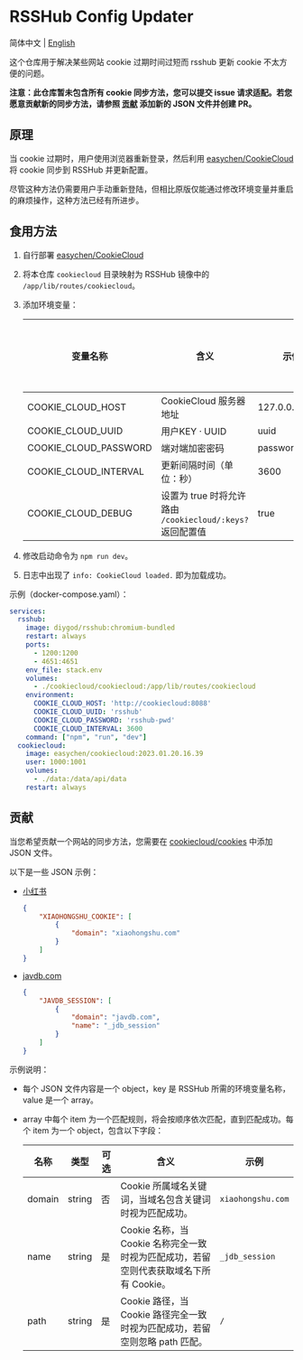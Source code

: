# RSSHub Config Updater

简体中文 | [English](/README.EN.md)

这个仓库用于解决某些网站 cookie 过期时间过短而 rsshub 更新 cookie 不太方便的问题。

**注意：此仓库暂未包含所有 cookie 同步方法，您可以提交 issue 请求适配。若您愿意贡献新的同步方法，请参照 [贡献](#贡献) 添加新的 JSON 文件并创建 PR。**

## 原理

当 cookie 过期时，用户使用浏览器重新登录，然后利用 [easychen/CookieCloud](https://github.com/easychen/CookieCloud) 将 cookie 同步到 RSSHub 并更新配置。

尽管这种方法仍需要用户手动重新登陆，但相比原版仅能通过修改环境变量并重启的麻烦操作，这种方法已经有所进步。

## 食用方法

1. 自行部署 [easychen/CookieCloud](https://github.com/easychen/CookieCloud)
2. 将本仓库 `cookiecloud` 目录映射为 RSSHub 镜像中的 `/app/lib/routes/cookiecloud`。
3. 添加环境变量：

   | 变量名称 | 含义 | 示例 | 默认（留空则为必填） |
   |--|--|--|--|
   | COOKIE_CLOUD_HOST | CookieCloud 服务器地址 | 127.0.0.1:8088 |  |
   | COOKIE_CLOUD_UUID | 用户KEY · UUID | uuid |  |
   | COOKIE_CLOUD_PASSWORD | 端对端加密密码 | password |  |
   | COOKIE_CLOUD_INTERVAL | 更新间隔时间（单位：秒） | 3600 | 3600 |
   | COOKIE_CLOUD_DEBUG | 设置为 true 时将允许路由 `/cookiecloud/:keys?` 返回配置值 | true | false |
4. 修改启动命令为 `npm run dev`。
5. 日志中出现了 `info: CookieCloud loaded.` 即为加载成功。

示例（docker-compose.yaml）：

```yaml
services:
  rsshub:
    image: diygod/rsshub:chromium-bundled
    restart: always
    ports:
      - 1200:1200
      - 4651:4651
    env_file: stack.env
    volumes:
      - ./cookiecloud/cookiecloud:/app/lib/routes/cookiecloud
    environment:
      COOKIE_CLOUD_HOST: 'http://cookiecloud:8088'
      COOKIE_CLOUD_UUID: 'rsshub'
      COOKIE_CLOUD_PASSWORD: 'rsshub-pwd'
      COOKIE_CLOUD_INTERVAL: 3600
    command: ["npm", "run", "dev"]
  cookiecloud:
    image: easychen/cookiecloud:2023.01.20.16.39
    user: 1000:1001
    volumes:
      - ./data:/data/api/data
    restart: always
```

## 贡献

当您希望贡献一个网站的同步方法，您需要在 [cookiecloud/cookies](/cookiecloud/cookies) 中添加 JSON 文件。

以下是一些 JSON 示例：

+ [小红书](https://docs.rsshub.app/zh/routes/social-media#%E5%B0%8F%E7%BA%A2%E4%B9%A6)
   ```json
   {
       "XIAOHONGSHU_COOKIE": [
           {
               "domain": "xiaohongshu.com"
           }
       ]
   }
   ```
+ [javdb.com](https://docs.rsshub.app/zh/routes/multimedia#javdb)
   ```json
   {
       "JAVDB_SESSION": [
           {
               "domain": "javdb.com",
               "name": "_jdb_session"
           }
       ]
   }
   ```

示例说明：

+ 每个 JSON 文件内容是一个 object，key 是 RSSHub 所需的环境变量名称，value 是一个 array。
+ array 中每个 item 为一个匹配规则，将会按顺序依次匹配，直到匹配成功。每个 item 为一个 object，包含以下字段：

  | 名称 | 类型 | 可选 | 含义 | 示例 |
  | --- | --- | --- | --- | -- |
  | domain | string | 否 | Cookie 所属域名关键词，当域名包含关键词时视为匹配成功。 | `xiaohongshu.com` |
  | name | string | 是 | Cookie 名称，当 Cookie 名称完全一致时视为匹配成功，若留空则代表获取域名下所有 Cookie。 | `_jdb_session` |
  | path | string | 是 | Cookie 路径，当 Cookie 路径完全一致时视为匹配成功，若留空则忽略 path 匹配。 | `/` |